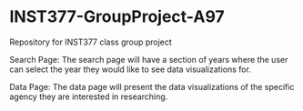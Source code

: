 # INST377-GroupProject-A97
Repository for INST377 class group project

Search Page:
The search page will have a section of years where the user can select the year they would like to see data visualizations for.

Data Page:
The data page will present the data visualizations of the specific agency they are interested in researching.
